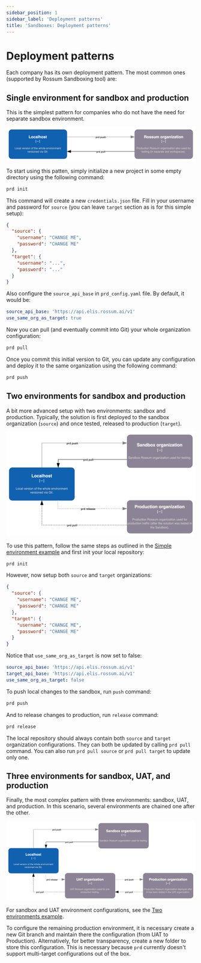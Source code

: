 ```yaml
---
sidebar_position: 1
sidebar_label: 'Deployment patterns'
title: 'Sandboxes: Deployment patterns'
---
```


# Deployment patterns

Each company has its own deployment pattern. The most common ones (supported by Rossum Sandboxing tool) are:

## Single environment for sandbox and production

This is the simplest pattern for companies who do not have the need for separate sandbox environment.

![](./_img/one-environment-diagram.png)

To start using this patten, simply initialize a new project in some empty directory using the following command:

```bash
prd init
```

This command will create a new `credentials.json` file. Fill in your username and password for `source` (you can leave `target` section as is for this simple setup):

```json title="credentials.json"
{
  "source": {
    "username": "CHANGE ME",
    "password": "CHANGE ME"
  },
  "target": {
    "username": "...",
    "password": "..."
  }
}
```

Also configure the `source_api_base` in `prd_config.yaml` file. By default, it would be:

```yaml title="prd_config.yaml"
source_api_base: 'https://api.elis.rossum.ai/v1'
use_same_org_as_target: true
```

Now you can pull (and eventually commit into Git) your whole organization configuration:

```bash
prd pull
```

Once you commit this initial version to Git, you can update any configuration and deploy it to the same organization using the following command:

```bash
prd push
```

## Two environments for sandbox and production

A bit more advanced setup with two environments: sandbox and production. Typically, the solution is first deployed to the sandbox organization (`source`) and once tested, released to production (`target`).

![](./_img/two-environments-diagram.png)

To use this pattern, follow the same steps as outlined in the [Simple environment example](#single-environment-for-sandbox-and-production) and first init your local repository:

```bash
prd init
```

However, now setup both `source` and `target` organizations:

```json title="credentials.json"
{
  "source": {
    "username": "CHANGE ME",
    "password": "CHANGE ME"
  },
  "target": {
    "username": "CHANGE ME",
    "password": "CHANGE ME"
  }
}
```

Notice that `use_same_org_as_target` is now set to false:

```yaml title="prd_config.yaml"
source_api_base: 'https://api.elis.rossum.ai/v1'
target_api_base: 'https://api.elis.rossum.ai/v1'
use_same_org_as_target: false
```

To push local changes to the sandbox, run `push` command:

```bash
prd push
```

And to release changes to production, run `release` command:

```bash
prd release
```

The local repository should always contain both `source` and `target` organization configurations. They can both be updated by calling `prd pull` command. You can also run `prd pull source` or `prd pull target` to update only one.

## Three environments for sandbox, UAT, and production

Finally, the most complex pattern with three environments: sandbox, UAT, and production. In this scenario, several environments are chained one after the other.

![](./_img/three-environments-diagram.png)

For sandbox and UAT environment configurations, see the [Two environments example](#two-environments-for-sandbox-and-production).

To configure the remaining production environment, it is necessary create a new Git branch and maintain there the configuration (from UAT to Production). Alternatively, for better transparency, create a new folder to store this configuration. This is necessary because `prd` currently doesn't support multi-target configurations out of the box.
